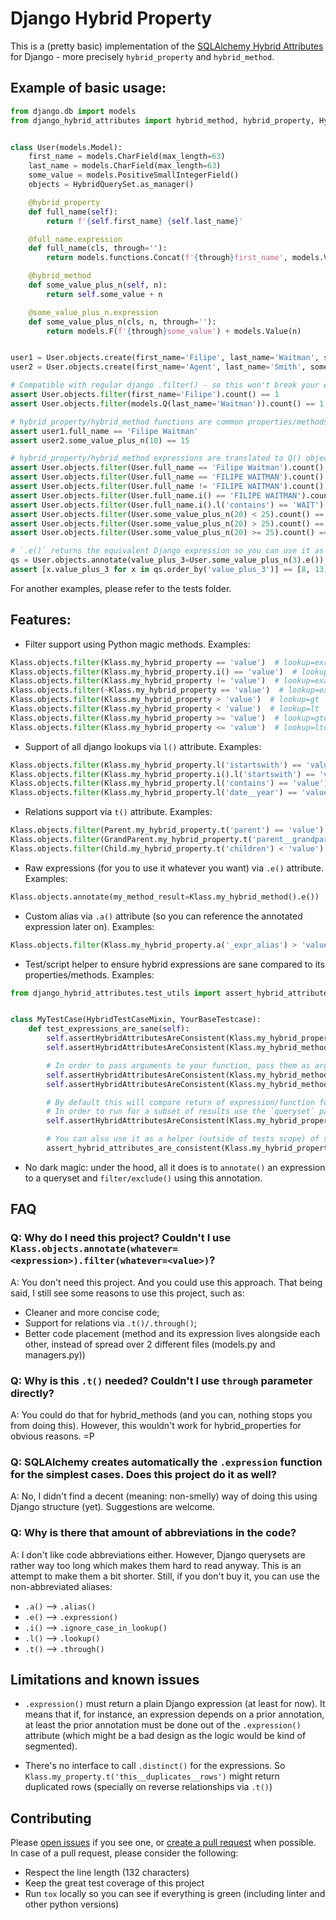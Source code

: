 # Django Hybrid Property

This is a (pretty basic) implementation of the [SQLAlchemy Hybrid Attributes](https://docs.sqlalchemy.org/en/13/orm/extensions/hybrid.html) for Django - more precisely `hybrid_property` and `hybrid_method`.


## Example of basic usage:
```python
from django.db import models
from django_hybrid_attributes import hybrid_method, hybrid_property, HybridQuerySet


class User(models.Model):
    first_name = models.CharField(max_length=63)
    last_name = models.CharField(max_length=63)
    some_value = models.PositiveSmallIntegerField()
    objects = HybridQuerySet.as_manager()

    @hybrid_property
    def full_name(self):
        return f'{self.first_name} {self.last_name}'

    @full_name.expression
    def full_name(cls, through=''):
        return models.functions.Concat(f'{through}first_name', models.Value(' '), f'{through}last_name')

    @hybrid_method
    def some_value_plus_n(self, n):
        return self.some_value + n

    @some_value_plus_n.expression
    def some_value_plus_n(cls, n, through=''):
        return models.F(f'{through}some_value') + models.Value(n)


user1 = User.objects.create(first_name='Filipe', last_name='Waitman', some_value=10)
user2 = User.objects.create(first_name='Agent', last_name='Smith', some_value=5)

# Compatible with regular django .filter() - so this won't break your existing code
assert User.objects.filter(first_name='Filipe').count() == 1
assert User.objects.filter(models.Q(last_name='Waitman')).count() == 1

# hybrid_property/hybrid_method functions are common properties/methods
assert user1.full_name == 'Filipe Waitman'
assert user2.some_value_plus_n(10) == 15

# hybrid_property/hybrid_method expressions are translated to Q() objects, annotated, and filtered accordingly
assert User.objects.filter(User.full_name == 'Filipe Waitman').count() == 1
assert User.objects.filter(User.full_name == 'FILIPE WAITMAN').count() == 0
assert User.objects.filter(User.full_name != 'FILIPE WAITMAN').count() == 2
assert User.objects.filter(User.full_name.i() == 'FILIPE WAITMAN').count() == 1  # .i() ignores case, so iexact is applied
assert User.objects.filter(User.full_name.i().l('contains') == 'WAIT').count() == 1  # icontains is applied
assert User.objects.filter(User.some_value_plus_n(20) < 25).count() == 0
assert User.objects.filter(User.some_value_plus_n(20) > 25).count() == 1
assert User.objects.filter(User.some_value_plus_n(20) >= 25).count() == 2

# `.e()` returns the equivalent Django expression so you can use it as you wish
qs = User.objects.annotate(value_plus_3=User.some_value_plus_n(3).e())
assert [x.value_plus_3 for x in qs.order_by('value_plus_3')] == [8, 13]
```

For another examples, please refer to the tests folder.

## Features:
- Filter support using Python magic methods. Examples:
```python
Klass.objects.filter(Klass.my_hybrid_property == 'value')  # lookup=exact
Klass.objects.filter(Klass.my_hybrid_property.i() == 'value')  # lookup=iexact
Klass.objects.filter(Klass.my_hybrid_property != 'value')  # lookup=exact, queryset_method=exclude
Klass.objects.filter(~Klass.my_hybrid_property == 'value')  # lookup=exact, queryset_method=exclude
Klass.objects.filter(Klass.my_hybrid_property > 'value')  # lookup=gt
Klass.objects.filter(Klass.my_hybrid_property < 'value')  # lookup=lt
Klass.objects.filter(Klass.my_hybrid_property >= 'value')  # lookup=gte
Klass.objects.filter(Klass.my_hybrid_property <= 'value')  # lookup=lte
```

- Support of all django lookups via `l()` attribute. Examples:
```python
Klass.objects.filter(Klass.my_hybrid_property.l('istartswith') == 'value')
Klass.objects.filter(Klass.my_hybrid_property.i().l('startswith') == 'value')  # lookup=istartswith
Klass.objects.filter(Klass.my_hybrid_property.l('contains') == 'value')
Klass.objects.filter(Klass.my_hybrid_property.l('date__year') == 'value')
```

- Relations support via `t()` attribute. Examples:
```python
Klass.objects.filter(Parent.my_hybrid_property.t('parent') == 'value')
Klass.objects.filter(GrandParent.my_hybrid_property.t('parent__grandparent') > 'value')
Klass.objects.filter(Child.my_hybrid_property.t('children') < 'value')
```

- Raw expressions (for you to use it whatever you want) via `.e()` attribute. Examples:
```python
Klass.objects.annotate(my_method_result=Klass.my_hybrid_method().e())
```

- Custom alias via `.a()` attribute (so you can reference the annotated expression later on). Examples:
```python
Klass.objects.filter(Klass.my_hybrid_property.a('_expr_alias') > 'value').order_by('_expr_alias')
```

- Test/script helper to ensure hybrid expressions are sane compared to its properties/methods. Examples:
```python
from django_hybrid_attributes.test_utils import assert_hybrid_attributes_are_consistent, HybridTestCaseMixin


class MyTestCase(HybridTestCaseMixin, YourBaseTestcase):
    def test_expressions_are_sane(self):
        self.assertHybridAttributesAreConsistent(Klass.my_hybrid_property)
        self.assertHybridAttributesAreConsistent(Klass.my_hybrid_method_without_args)

        # In order to pass arguments to your function, pass them as args/kwargs in the assert call:
        self.assertHybridAttributesAreConsistent(Klass.my_hybrid_method_with_args, 1)
        self.assertHybridAttributesAreConsistent(Klass.my_hybrid_method_with_args, n=1)

        # By default this will compare return of expression/function for all instances (Klass.objects.all()).
        # In order to run for a subset of results use the `queryset` param:
        self.assertHybridAttributesAreConsistent(Klass.my_hybrid_property, queryset=Klass.objects.filter(id=1))

        # You can also use it as a helper (outside of tests scope) of some sort (HybridTestCaseMixin is not required):
        assert_hybrid_attributes_are_consistent(Klass.my_hybrid_property)
```

- No dark magic: under the hood, all it does is to `annotate()` an expression to a queryset and `filter/exclude()` using this annotation.


## FAQ

### Q: Why do I need this project? Couldn't I use `Klass.objects.annotate(whatever=<expression>).filter(whatever=<value>)`?
A: You don't need this project. And you could use this approach.
That being said, I still see some reasons to use this project, such as:
- Cleaner and more concise code;
- Support for relations via `.t()/.through()`;
- Better code placement (method and its expression lives alongside each other, instead of spread over 2 different files (models.py and managers.py))

### Q: Why is this `.t()` needed? Couldn't I use `through` parameter directly?
A: You could do that for hybrid_methods (and you can, nothing stops you from doing this). However, this wouldn't work for hybrid_properties for obvious reasons. =P

### Q: SQLAlchemy creates automatically the `.expression` function for the simplest cases. Does this project do it as well?
A: No, I didn't find a decent (meaning: non-smelly) way of doing this using Django structure (yet). Suggestions are welcome.

### Q: Why is there that amount of abbreviations in the code?
A: I don't like code abbreviations either. However, Django querysets are rather way too long which makes them hard to read anyway. This is an attempt to make them a bit shorter.
Still, if you don't buy it, you can use the non-abbreviated aliases:
- `.a()` --> `.alias()`
- `.e()` --> `.expression()`
- `.i()` --> `.ignore_case_in_lookup()`
- `.l()` --> `.lookup()`
- `.t()` --> `.through()`


## Limitations and known issues

* `.expression()` must return a plain Django expression (at least for now).
It means that if, for instance, an expression depends on a prior annotation, at least the prior annotation must be done out of the `.expression()` attribute (which might be a bad design as the logic would be kind of segmented).

* There's no interface to call `.distinct()` for the expressions. So `Klass.my_property.t('this__duplicates__rows')` might return duplicated rows (specially on reverse relationships via `.t()`)


## Contributing

Please [open issues](https://github.com/filwaitman/django-hybrid-attributes/issues) if you see one, or [create a pull request](https://github.com/filwaitman/django-hybrid-attributes/pulls) when possible.  
In case of a pull request, please consider the following:
- Respect the line length (132 characters)
- Keep the great test coverage of this project
- Run `tox` locally so you can see if everything is green (including linter and other python versions)
